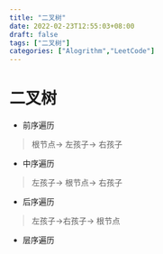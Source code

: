 ```yaml
---
title: "二叉树"
date: 2022-02-23T12:55:03+08:00
draft: false
tags: ["二叉树"]
categories: ["Alogrithm","LeetCode"]
---
```


# 二叉树

- 前序遍历
> 根节点-> 左孩子-> 右孩子
- 中序遍历
> 左孩子-> 根节点-> 右孩子
- 后序遍历
> 左孩子->右孩子-> 根节点
- 层序遍历
>

